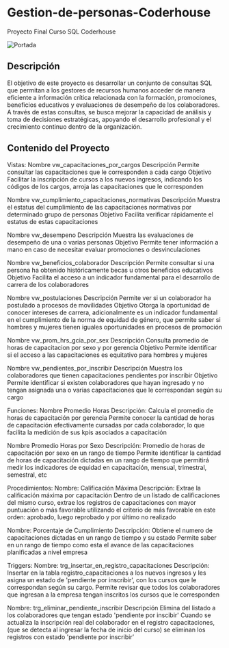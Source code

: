 # Gestion-de-personas-Coderhouse
Proyecto Final Curso SQL Coderhouse

![Portada](/Portada_Proyecto_coder.png)

## Descripción
El objetivo de este proyecto es desarrollar un conjunto de consultas SQL que permitan a los
 gestores de recursos humanos acceder de manera eficiente a información crítica relacionada
 con la formación, promociones, beneficios educativos y evaluaciones de desempeño de los
 colaboradores. A través de estas consultas, se busca mejorar la capacidad de análisis y toma de
 decisiones estratégicas, apoyando el desarrollo profesional y el crecimiento continuo dentro de
 la organización.

 ## Contenido del Proyecto

Vistas: 
Nombre vw_capacitaciones_por_cargos
 Descripción Permite consultar las capacitaciones que le corresponden a cada cargo
 Objetivo Facilitar la inscripción de cursos a los nuevos ingresos, indicando los códigos de los
 cargos, arroja las capacitaciones que le corresponden

Nombre vw_cumplimiento_capacitaciones_normativas
 Descripción Muestra el estatus del cumplimiento de las capacitaciones normativas por
 determinado grupo de personas 
Objetivo Facilita verificar rápidamente el estatus de estas capacitaciones

 Nombre vw_desempeno
 Descripción Muestra las evaluaciones de desempeño de una o varias personas
 Objetivo Permite tener información a mano en caso de necesitar evaluar promociones o
 desvinculaciones

  Nombre vw_beneficios_colaborador
 Descripción Permite consultar si una persona ha obtenido históricamente becas u otros beneficios
 educativos
 Objetivo Facilita el acceso a un indicador fundamental para el desarrollo de carrera de los
 colaboradores

 Nombre vw_postulaciones
 Descripción Permite ver si un colaborador ha postulado a procesos de movilidades 
Objetivo
 Otorga la oportunidad de conocer intereses de carrera, adicionalmente es un
 indicador fundamental en el cumplimiento de la norma de equidad de género, que
 permite saber si hombres y mujeres tienen iguales oportunidades en procesos de
 promoción

  Nombre vw_prom_hrs_gcia_por_sex
 Descripción Consulta promedio de horas de capacitacion por sexo y por gerencia 
Objetivo Permite identificar si el acceso a las capacitaciones es equitativo para hombres y
 mujeres

  Nombre vw_pendientes_por_inscribir
 Descripción Muestra los colaboradores que tienen capacitaciones pendientes por inscribir 
Objetivo Permite identificar si existen colaboradores que hayan ingresado y no tengan
 asignada una o varias capacitaciones que le correspondan según su cargo

 Funciones:
 Nombre Promedio Horas
 Descripción: Calcula el promedio de horas de capacitación por gerencia
 Permite conocer la cantidad de horas de capacitación efectivamente cursadas por
 cada colaborador, lo que facilita la medición de sus kpis asociados a capacitación

 Nombre Promedio Horas por Sexo
  Descripción: Promedio de horas de capacitación por sexo en un rango de tiempo
  Permite identificar la cantidad de horas de capacitación dictadas en un rango de
 tiempo que permitirá medir los indicadores de equidad en capacitación, mensual,
 trimestral, semestral, etc

Procedimientos:
 Nombre: Calificación Máxima
 Descripción: Extrae la calificación máxima por capacitación
 Dentro de un listado de calificaciones del mismo curso, extrae los registros de
 capacitaciones con mayor puntuación o más favorable utilizando el criterio de más
 favorable en este orden: aprobado, luego reprobado y por último no realizado

 Nombre: Porcentaje de Cumplimiento
 Descripción:  Obtiene el numero de capacitaciones dictadas en un rango de tiempo y su estado
 Permite saber en un rango de tiempo como esta el avance de las capacitaciones
 planificadas a nivel empresa

Triggers:
 Nombre:  trg_insertar_en_registro_capacitaciones
 Descripción: Insertar en la tabla registro_capacitaciones a los nuevos ingresos y les asigna un
 estado de 'pendiente por inscribir', con los cursos que le correspondan según su cargo.
 Permite revisar que todos los colaboradores que ingresan a la empresa  tengan
 inscritos los cursos que le corresponden

Nombre:  trg_eliminar_pendiente_inscribir
Descripción Elimina del listado a los colaboradores que tengan estado 'pendiente por inscibir'
 Cuando se actualiza la inscripción real del colaborador en el registro capacitaciones,
 (que se detecta al ingresar la fecha de inicio del curso) 
 se eliminan los registros con estado   'pendiente por inscribir’


